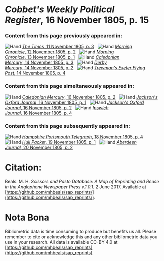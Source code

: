 # *Cobbet's Weekly Political Register*, 16 November 1805, p. 15  
  
### Content from this page previously appeared in:  
![Hand](http://scissorsandpaste.net/wp-content/uploads/2017/06/smallhandpointer.png) [*The Times*, 11 November 1805, p. 3](https://mhbeals.github.io/sap_html/The-Times/The-Times-11-November-1805-p-3)  
![Hand](http://scissorsandpaste.net/wp-content/uploads/2017/06/smallhandpointer.png) [*Morning Chronicle*, 12 November 1805, p. 2](https://mhbeals.github.io/sap_html/Morning-Chronicle/Morning-Chronicle-12-November-1805-p-2)  
![Hand](http://scissorsandpaste.net/wp-content/uploads/2017/06/smallhandpointer.png) [*Morning Chronicle*, 13 November 1805, p. 1](https://mhbeals.github.io/sap_html/Morning-Chronicle/Morning-Chronicle-13-November-1805-p-1)  
![Hand](http://scissorsandpaste.net/wp-content/uploads/2017/06/smallhandpointer.png) [*Caledonian Mercury*, 14 November 1805, p. 3](https://mhbeals.github.io/sap_html/Caledonian-Mercury/Caledonian-Mercury-14-November-1805-p-3)  
![Hand](http://scissorsandpaste.net/wp-content/uploads/2017/06/smallhandpointer.png) [*Derby Mercury*, 14 November 1805, p. 2](https://mhbeals.github.io/sap_html/Derby-Mercury/Derby-Mercury-14-November-1805-p-2)  
![Hand](http://scissorsandpaste.net/wp-content/uploads/2017/06/smallhandpointer.png) [*Trewman's Exeter Flying Post*, 14 November 1805, p. 4](https://mhbeals.github.io/sap_html/Trewman's-Exeter-Flying-Post/Trewman's-Exeter-Flying-Post-14-November-1805-p-4)  
  
### Content from this page simeltaneously appeared in:  
![Hand](http://scissorsandpaste.net/wp-content/uploads/2017/06/smallhandpointer.png) [*Caledonian Mercury*, 16 November 1805, p. 2](https://mhbeals.github.io/sap_html/Caledonian-Mercury/Caledonian-Mercury-16-November-1805-p-2)  
![Hand](http://scissorsandpaste.net/wp-content/uploads/2017/06/smallhandpointer.png) [*Jackson's Oxford Journal*, 16 November 1805, p. 1](https://mhbeals.github.io/sap_html/Jackson's-Oxford-Journal/Jackson's-Oxford-Journal-16-November-1805-p-1)  
![Hand](http://scissorsandpaste.net/wp-content/uploads/2017/06/smallhandpointer.png) [*Jackson's Oxford Journal*, 16 November 1805, p. 2](https://mhbeals.github.io/sap_html/Jackson's-Oxford-Journal/Jackson's-Oxford-Journal-16-November-1805-p-2)  
![Hand](http://scissorsandpaste.net/wp-content/uploads/2017/06/smallhandpointer.png) [*Ipswich Journal*, 16 November 1805, p. 4](https://mhbeals.github.io/sap_html/Ipswich-Journal/Ipswich-Journal-16-November-1805-p-4)  
  
### Content from this page subsequently appeared in:  
![Hand](http://scissorsandpaste.net/wp-content/uploads/2017/06/smallhandpointer.png) [*Hampshire Portsmouth Telegraph*, 18 November 1805, p. 4](https://mhbeals.github.io/sap_html/Hampshire-Portsmouth-Telegraph/Hampshire-Portsmouth-Telegraph-18-November-1805-p-4)  
![Hand](http://scissorsandpaste.net/wp-content/uploads/2017/06/smallhandpointer.png) [*Hull Packet*, 19 November 1805, p. 1](https://mhbeals.github.io/sap_html/Hull-Packet/Hull-Packet-19-November-1805-p-1)  
![Hand](http://scissorsandpaste.net/wp-content/uploads/2017/06/smallhandpointer.png) [*Aberdeen Journal*, 20 November 1805, p. 2](https://mhbeals.github.io/sap_html/Aberdeen-Journal/Aberdeen-Journal-20-November-1805-p-2)  


# Citation: 

Beals. M. H. *Scissors and Paste Database: A Map of Reprinting and Reuse in the Anglophone Newspaper Press v.1.0.1.* 2 June 2017. Available at [https://github.com/mhbeals/sap_reprints/](https://github.com/mhbeals/sap_reprints/). 

# Nota Bona

Bibliometric data is time consuming to produce but benefits us all. Please remember to cite or acknowledge this and any other bibliometric data you use in your research. All data is available CC-BY 4.0 at [https://github.com/mhbeals/sap_reprints](https://github.com/mhbeals/sap_reprints)